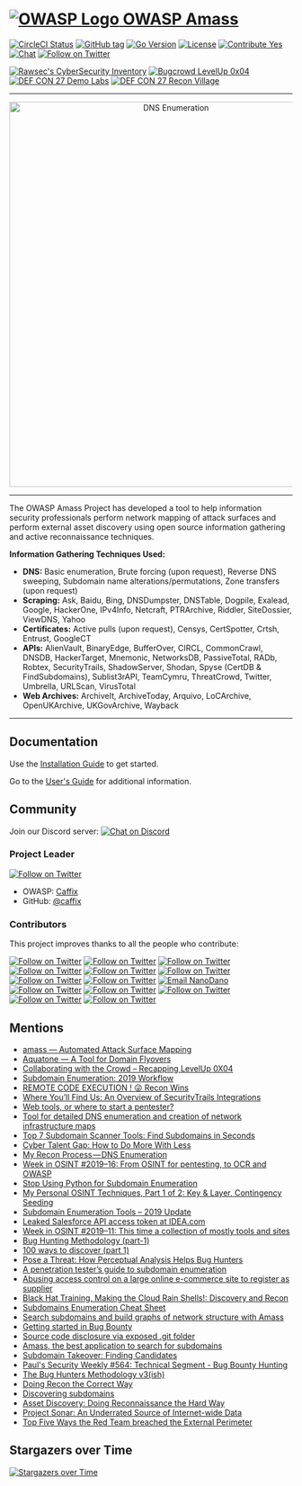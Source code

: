 
# [![OWASP Logo](https://github.com/OWASP/Amass/blob/master/images/owasp_logo.png) OWASP Amass](https://www.owasp.org/index.php/OWASP_Amass_Project)

[![CircleCI Status](https://circleci.com/gh/OWASP/Amass/tree/master.svg?style=shield)](https://circleci.com/gh/OWASP/Amass/tree/master)
[![GitHub tag](https://img.shields.io/github/tag/OWASP/Amass.svg)](https://github.com/OWASP/Amass/tags)
[![Go Version](https://img.shields.io/badge/go-1.12-blue.svg)](https://golang.org/dl/)
[![License](https://img.shields.io/badge/license-Apache%202.0-blue.svg)](https://www.apache.org/licenses/LICENSE-2.0)
[![Contribute Yes](https://img.shields.io/badge/contribute-yes-brightgreen.svg)](https://github.com/OWASP/Amass/blob/master/CONTRIBUTING.md)
[![Chat](https://img.shields.io/discord/433729817918308352.svg?logo=discord)](https://discord.gg/rtN8GMd)
[![Follow on Twitter](https://img.shields.io/twitter/follow/owaspamass.svg?logo=twitter)](https://twitter.com/owaspamass)

[![Rawsec's CyberSecurity Inventory](https://inventory.rawsec.ml/img/badges/Rawsec-inventoried-FF5050_flat.svg)](https://inventory.rawsec.ml/)
[![Bugcrowd LevelUp 0x04](https://img.shields.io/badge/Bugcrowd-LevelUp%200x04-orange.svg)](https://www.youtube.com/watch?v=C-GabM2db9A)
[![DEF CON 27 Demo Labs](https://img.shields.io/badge/DEF%20CON%2027-Demo%20Labs-purple.svg)](https://www.defcon.org/html/defcon-27/dc-27-demolabs.html)
[![DEF CON 27 Recon Village](https://img.shields.io/badge/DEF%20CON%2027-Recon%20Village-red.svg)](https://reconvillage.org/)

----

<p align="center">
  <img alt="DNS Enumeration" src="https://github.com/OWASP/Amass/blob/master/images/amass.gif" width="577" height="685" />
</p>

----

The OWASP Amass Project has developed a tool to help information security professionals perform network mapping of attack surfaces and perform external asset discovery using open source information gathering and active reconnaissance techniques.

**Information Gathering Techniques Used:**

* **DNS:** Basic enumeration, Brute forcing (upon request), Reverse DNS sweeping, Subdomain name alterations/permutations, Zone transfers (upon request)
* **Scraping:** Ask, Baidu, Bing, DNSDumpster, DNSTable, Dogpile, Exalead, Google, HackerOne, IPv4Info, Netcraft, PTRArchive, Riddler, SiteDossier, ViewDNS, Yahoo
* **Certificates:** Active pulls (upon request), Censys, CertSpotter, Crtsh, Entrust, GoogleCT
* **APIs:** AlienVault, BinaryEdge, BufferOver, CIRCL, CommonCrawl, DNSDB, HackerTarget, Mnemonic, NetworksDB, PassiveTotal, RADb, Robtex, SecurityTrails, ShadowServer, Shodan, Spyse (CertDB & FindSubdomains), Sublist3rAPI, TeamCymru, ThreatCrowd, Twitter, Umbrella, URLScan, VirusTotal
* **Web Archives:** ArchiveIt, ArchiveToday, Arquivo, LoCArchive, OpenUKArchive, UKGovArchive, Wayback

----

## Documentation

Use the [Installation Guide](https://github.com/OWASP/Amass/blob/master/doc/install.md) to get started.

Go to the [User's Guide](https://github.com/OWASP/Amass/blob/master/doc/user_guide.md) for additional information.

## Community

Join our Discord server: [![Chat on Discord](https://img.shields.io/discord/433729817918308352.svg?logo=discord)](https://discord.gg/rtN8GMd)

### Project Leader

[![Follow on Twitter](https://img.shields.io/twitter/follow/jeff_foley.svg?logo=twitter)](https://twitter.com/jeff_foley)

* OWASP: [Caffix](https://www.owasp.org/index.php/User:Caffix)
* GitHub: [@caffix](https://github.com/caffix)

### Contributors

This project improves thanks to all the people who contribute:

[![Follow on Twitter](https://img.shields.io/twitter/follow/emtunc.svg?logo=twitter)](https://twitter.com/emtunc)
[![Follow on Twitter](https://img.shields.io/twitter/follow/kalbasit.svg?logo=twitter)](https://twitter.com/kalbasit)
[![Follow on Twitter](https://img.shields.io/twitter/follow/fork_while_fork.svg?logo=twitter)](https://twitter.com/fork_while_fork)
[![Follow on Twitter](https://img.shields.io/twitter/follow/rbadguy1.svg?logo=twitter)](https://twitter.com/rbadguy1)
[![Follow on Twitter](https://img.shields.io/twitter/follow/danjomart.svg?logo=twitter)](https://twitter.com/danjomart)
[![Follow on Twitter](https://img.shields.io/twitter/follow/shane_ditton.svg?logo=twitter)](https://twitter.com/shane_ditton)
[![Follow on Twitter](https://img.shields.io/twitter/follow/dhauenstein.svg?logo=twitter)](https://twitter.com/dhauenstein)
[![Follow on Twitter](https://img.shields.io/twitter/follow/THB_STX.svg?logo=twitter)](https://twitter.com/THB_STX)
[![Email NanoDano](https://img.shields.io/badge/NanoDano-nanodano%40devdungeon.com-blue.svg)](mailto:nanodano@devdungeon.com)
[![Follow on Twitter](https://img.shields.io/twitter/follow/DanielMiessler.svg?logo=twitter)](https://twitter.com/DanielMiessler)
[![Follow on Twitter](https://img.shields.io/twitter/follow/sec_for_safety.svg?logo=twitter)](https://twitter.com/sec_for_safety)
[![Follow on Twitter](https://img.shields.io/twitter/follow/ngkogkos.svg?logo=twitter)](https://github.com/ngkogkos)
[![Follow on Twitter](https://img.shields.io/twitter/follow/Jhaddix.svg?logo=twitter)](https://twitter.com/Jhaddix)
[![Follow on Twitter](https://img.shields.io/twitter/follow/Vltraheaven.svg?logo=twitter)](https://twitter.com/Vltraheaven)

## Mentions

* [amass — Automated Attack Surface Mapping](https://danielmiessler.com/study/amass/)
* [Aquatone — A Tool for Domain Flyovers](https://github.com/michenriksen/aquatone)
* [Collaborating with the Crowd – Recapping LevelUp 0X04](https://www.bugcrowd.com/blog/recapping_levelup_0x04/)
* [Subdomain Enumeration: 2019 Workflow](https://0xpatrik.com/subdomain-enumeration-2019/)
* [REMOTE CODE EXECUTION ! 😜 Recon Wins](https://medium.com/@vishnu0002/remote-code-execution-recon-wins-e9c1db79f3da)
* [Where You’ll Find Us: An Overview of SecurityTrails Integrations](https://securitytrails.com/blog/integrations-overview)
* [Web tools, or where to start a pentester?](https://habr.com/en/company/dsec/blog/452836/)
* [Tool for detailed DNS enumeration and creation of network infrastructure maps](https://www.gurudelainformatica.es/2019/05/herramienta-para-enumeracion-detallada.html)
* [Top 7 Subdomain Scanner Tools: Find Subdomains in Seconds](https://securitytrails.com/blog/subdomain-scanner-find-subdomains)
* [Cyber Talent Gap: How to Do More With Less](https://www.digitalshadows.com/blog-and-research/cyber-talent-gap-how-to-do-more-with-less/)
* [My Recon Process — DNS Enumeration](https://medium.com/@noobhax/my-recon-process-dns-enumeration-d0e288f81a8a)
* [Week in OSINT #2019–16: From OSINT for pentesting, to OCR and OWASP](https://medium.com/week-in-osint/week-in-osint-2019-16-8ccfe0da1a70)
* [Stop Using Python for Subdomain Enumeration](http://sec.alexflor.es/post/subdomain_enum/)
* [My Personal OSINT Techniques, Part 1 of 2: Key & Layer, Contingency Seeding](https://0x00sec.org/t/my-personal-osint-techniques-part-1-of-2-key-layer-contingency-seeding/)
* [Subdomain Enumeration Tools – 2019 Update](https://www.yeahhub.com/subdomain-enumeration-tools-2019-update/)
* [Leaked Salesforce API access token at IDEA.com](https://medium.com/@jonathanbouman/leaked-salesforce-api-access-token-at-ikea-com-132eea3844e0)
* [Week in OSINT #2019–11: This time a collection of mostly tools and sites](https://medium.com/week-in-osint/week-in-osint-2019-11-62774ffe7a2)
* [Bug Hunting Methodology (part-1)](https://blog.usejournal.com/bug-hunting-methodology-part-1-91295b2d2066)
* [100 ways to discover (part 1)](https://sylarsec.com/2019/01/11/100-ways-to-discover-part-1/)
* [Pose a Threat: How Perceptual Analysis Helps Bug Hunters](https://www.bishopfox.com/news/2018/12/appsec-california-pose-a-threat-how-perpetual-analysis-helps-bug-hunters/)
* [A penetration tester’s guide to subdomain enumeration](https://blog.appsecco.com/a-penetration-testers-guide-to-sub-domain-enumeration-7d842d5570f6)
* [Abusing access control on a large online e-commerce site to register as supplier](https://medium.com/@fbotes2/governit-754becf85cbc)
* [Black Hat Training, Making the Cloud Rain Shells!: Discovery and Recon](https://www.blackhat.com/eu-18/training/schedule/index.html#aws--azure-exploitation-making-the-cloud-rain-shells-11060)
* [Subdomains Enumeration Cheat Sheet](https://pentester.land/cheatsheets/2018/11/14/subdomains-enumeration-cheatsheet.html)
* [Search subdomains and build graphs of network structure with Amass](https://miloserdov.org/?p=2309)
* [Getting started in Bug Bounty](https://medium.com/@ehsahil/getting-started-in-bug-bounty-7052da28445a)
* [Source code disclosure via exposed .git folder](https://pentester.land/tutorials/2018/10/25/source-code-disclosure-via-exposed-git-folder.html)
* [Amass, the best application to search for subdomains](https://www.h1rd.com/hacking/amass-para-buscar-subdominios)
* [Subdomain Takeover: Finding Candidates](https://0xpatrik.com/subdomain-takeover-candidates/)
* [Paul's Security Weekly #564: Technical Segment - Bug Bounty Hunting](https://wiki.securityweekly.com/Episode564)
* [The Bug Hunters Methodology v3(ish)](https://www.youtube.com/watch?v=Qw1nNPiH_Go)
* [Doing Recon the Correct Way](https://enciphers.com/doing-recon-the-correct-way/)
* [Discovering subdomains](https://www.sjoerdlangkemper.nl/2018/06/20/discovering-subdomains/)
* [Asset Discovery: Doing Reconnaissance the Hard Way](https://0xpatrik.com/asset-discovery/)
* [Project Sonar: An Underrated Source of Internet-wide Data](https://0xpatrik.com/project-sonar-guide/)
* [Top Five Ways the Red Team breached the External Perimeter](https://medium.com/@adam.toscher/top-five-ways-the-red-team-breached-the-external-perimeter-262f99dc9d17)

## Stargazers over Time

 [![Stargazers over Time](https://starcharts.herokuapp.com/OWASP/Amass.svg)](https://starcharts.herokuapp.com/OWASP/Amass)
